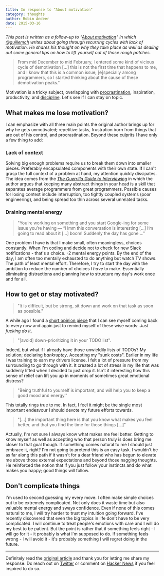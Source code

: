 ```yaml
---
title: In response to "About motivation"
category: thoughts
author: Robin Andeer
date: 2015-03-16
---
```


*This post is written as a follow-up to "[About motivation][about]" in which [@guillemch][guillem] writes about going through recurring cycles with lack of motivation. He shares his thought on why they take place as well as dealing out some general tips on how to lift yourself out of those rough patches.*

> From mid December to mid February, I entered some kind of vicious cycle of demotivation [...] this is not the first time that happens to me, and I know that this is a common issue, [e]specially among programmers, so I started thinking about the cause of these demotivation peaks."

Motivation is a tricky subject, overlapping with [procrastination][procrast], inspiration, productivity, and [discipline][discipline]. Let's see if I can stay on topic.


## What makes me lose motivation?
I can emphasize with all three main points the original author brings up for why he gets unmotivated; repetitive tasks, frustration born from things that are out of his control, and procrastination. Beyond these culprits I have only a few thing to add:

### Lack of context
Solving big enough problems require us to break them down into smaller pieces. Preferably encapsulated components with their own state. If I can't grasp the full context of a problem at hand, my attention quickly dissipates. The idea comes from the [*The Guerrilla Guide to Interviewing*][guerrilla] in which the author argues that keeping many abstract things in your head is a skill that separates average programmers from great programmers. Possible causes for losing context include interruption, too tightly coupled systems (poor engineering), and being spread too thin across several unrelated tasks.

### Draining mental energy
> "You’re working on something and you start Google-ing for some issue you’re having — “Hmm this conversation is interesting [...] I’m going to read about it [...] boom! Suddenly the day has gone ..."

One problem I have is that I make small, often meaningless, choices constantly. When I'm coding and decide not to check for new Slack notifications - that's a choice. -2 mental energy points. By the end of the day, I am often too mentally exhausted to do anything but watch TV shows. The path of least mental effort. Therefore, I try to start the day with the ambition to reduce the number of choices *I have* to make. Essentially eliminating distractions and planning how to structure my day's work once and for all.


## How to get or stay motivated?

> "It is difficult, but be strong, sit down and work on that task as soon as possible."

A while ago I found a [short opinion piece][procrast] that I can see myself coming back to every now and again just to remind myself of these wise words: *Just fucking do it*.

> "[avoid] down-prioritizing it in your TODO list".

Indeed, but what if I already have those unwieldily lists of TODOs? My solution; declaring *bankruptcy*. Accepting my "sunk costs". Earlier in my life I was training to earn my drivers license. I felt a lot of pressure from my surrounding to go through with it. It created a lot of stress in my life that was suddenly lifted when I decided to just drop it. Isn't it interesting how this sense of relief can lift you up in moments of sometimes great emotional distress?

> "Being truthful to yourself is important, and will help you to keep a good mood and energy."

This totally rings true to me. In fact, I feel it might be the single most important endeavour I should devote my future efforts towards.

> "[...] the important thing here is that you know what makes you feel better, and that you find the time for those things [...]"

Actually, I'm not sure I always know what makes me feel better. Getting to know myself as well as accepting who that person truly is does bring me closer to that goal though. If something comes natural to me I should just embrace it, right? I'm not going to pretend this is an easy task. I wouldn't be as far along this path if it wasn't for a dear friend who has begun to elevate me above those external expectations and beyond those nagging thoughts. He reinforced the notion that if you just follow your instincts and do what makes you happy; good things will follow.


## Don't complicate things
I'm used to second guessing my every move. I often make simple choices out to be extremely complicated. Not only does it waste time but also valuable mental energy and sways confidence. Even if none of this comes natural to me, I will try harder to trust my intuition going forward. I've recently discovered that even the big topics in life don't have to be very complicated. I will continue to treat people's emotions with care and I will do my best to be patient. But the point is rather that if something feels right - I will go for it - it probably is what I'm supposed to do. If something feels wrong - I will avoid it - it's probably something I will regret doing in the future.

-------------
Definitely read the [original article][about] and thank you for letting me share my response. Do reach out on [Twitter][twitter] or comment on [Hacker News][hacker] if you feel inspired to do so.



[about]: http://mussol.org/2015/03/15/about-motivation/
[guillem]: https://twitter.com/guillemch
[procrast]: https://even.li/the-shortest-way-to-stop-procrastinating/
[discipline]: http://www.wisdomination.com/screw-motivation-what-you-need-is-discipline/
[guerrilla]: http://www.joelonsoftware.com/articles/GuerrillaInterviewing3.html
[twitter]: https://twitter.com/robinandeer
[hacker]: https://news.ycombinator.com/item?id=9226050
